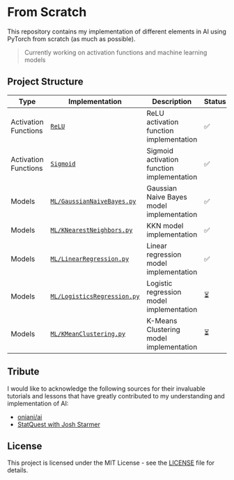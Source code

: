 # From Scratch

This repository contains my implementation of different elements in AI using PyTorch from scratch (as much as possible).

> Currently working on activation functions and machine learning models

## Project Structure

| Type | Implementation | Description | Status |
|------|---------------|-------------|---------|
| Activation Functions | [`ReLU`](activation/relu/relu.py) | ReLU activation function implementation | ✅ |
| Activation Functions | [`Sigmoid`](activation/sigmoid/sigmoid.py) | Sigmoid activation function implementation | ✅ |
| Models | [`ML/GaussianNaiveBayes.py`](ML/GaussianNaiveBayes.py) | Gaussian Naive Bayes model implementation | ✅ |
| Models | [`ML/KNearestNeighbors.py`](ML/KNearestNeighbors.py) | KKN model implementation | ✅ |
| Models | [`ML/LinearRegression.py`](ML/LinearRegression.py) | Linear regression model implementation | ✅ |
| Models | [`ML/LogisticsRegression.py`](ML/LogisticsRegression.py) | Logistic regression model implementation | ⏳ |
| Models | [`ML/KMeanClustering.py`](ML/KMeanClustering.py) | K-Means Clustering model implementation | ⏳ |




## Tribute

I would like to acknowledge the following sources for their invaluable tutorials and lessons that have greatly contributed to my understanding and implementation of AI:

- [oniani/ai](https://github.com/oniani/ai/tree/main)
- [StatQuest with Josh Starmer](https://www.youtube.com/@statquest)

## License

This project is licensed under the MIT License - see the [LICENSE](LICENSE) file for details.
